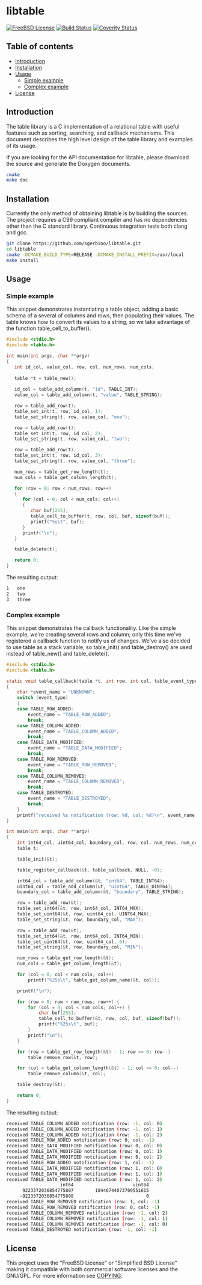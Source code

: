 # libtable

[![FreeBSD License](https://img.shields.io/:license-freebsd-red.svg)](https://github.com/sgerbino/libtable/blob/master/COPYING)
[![Build Status](https://travis-ci.org/sgerbino/libtable.svg)](https://travis-ci.org/sgerbino/libtable)
[![Coverity Status](https://scan.coverity.com/projects/7249/badge.svg)](https://scan.coverity.com/projects/sgerbino-libtable)

## Table of contents

- [Introduction](#introduction)
- [Installation](#installation)
- [Usage](#usage)
	- [Simple example](#simple-example)
	- [Complex example](#complex-example)
- [License](#license)

## Introduction

The table library is a C implementation of a relational table with useful
features such as sorting, searching, and callback mechanisms. This document
describes the high level design of the table library and examples of its
usage.

If you are looking for the API documentation for libtable, please download
the source and generate the Doxygen documents.

```bash
cmake
make doc
```

## Installation

Currently the only method of obtaining libtable is by building the sources.
The project requires a C99 compliant compiler and has no dependencies other
than the C standard library. Continuous integration tests both clang and gcc.

```bash
git clone https://github.com/sgerbino/libtable.git
cd libtable
cmake -DCMAKE_BUILD_TYPE=RELEASE -DCMAKE_INSTALL_PREFIX=/usr/local
make install
```

## Usage


### Simple example

This snippet demonstrates instantiating a table object, adding a basic schema 
of a several of columns and rows, then populating their values. The table knows 
how to convert its values to a string, so we take advantage of the function 
table_cell_to_buffer().

```c
#include <stdio.h>
#include <table.h>

int main(int argc, char **argv)
{
   int id_col, value_col, row, col, num_rows, num_cols;
   
   table *t = table_new();
   
   id_col = table_add_column(t, "id", TABLE_INT);
   value_col = table_add_column(t, "value", TABLE_STRING);

   row = table_add_row(t);
   table_set_int(t, row, id_col, 1);
   table_set_string(t, row, value_col, "one");

   row = table_add_row(t);
   table_set_int(t, row, id_col, 2);
   table_set_string(t, row, value_col, "two");

   row = table_add_row(t);
   table_set_int(t, row, id_col, 3);
   table_set_string(t, row, value_col, "three");

   num_rows = table_get_row_length(t);
   num_cols = table_get_column_length(t);

   for (row = 0; row < num_rows; row++)
   {
      for (col = 0; col < num_cols; col++)
      {
         char buf[255];
         table_cell_to_buffer(t, row, col, buf, sizeof(buf));
         printf("%s\t", buf);
      }
      printf("\n");
   }

   table_delete(t);

   return 0;
}

```

The resulting output:
 
```bash
1	one	
2	two	
3	three	
```

### Complex example

This snippet demonstrates the callback functionality. Like the simple example,
we're creating several rows and column; only this time we've registered a
callback function to notify us of changes. We've also decided to use table as
a stack variable, so table_init() and table_destroy() are used instead of
table_new() and table_delete().

```c
#include <stdio.h>
#include <table.h>

static void table_callback(table *t, int row, int col, table_event_type event_type, void *data)
{
	char *event_name = "UNKNOWN";
	switch (event_type)
	{
	case TABLE_ROW_ADDED:
		event_name = "TABLE_ROW_ADDED";
		break;
	case TABLE_COLUMN_ADDED:
		event_name = "TABLE_COLUMN_ADDED";
		break;
	case TABLE_DATA_MODIFIED:
		event_name = "TABLE_DATA_MODIFIED";
		break;
	case TABLE_ROW_REMOVED:
		event_name = "TABLE_ROW_REMOVED";
		break;
	case TABLE_COLUMN_REMOVED:
		event_name = "TABLE_COLUMN_REMOVED";
		break;
	case TABLE_DESTROYED:
		event_name = "TABLE_DESTROYED";
		break;
	}
	printf("received %s notification (row: %d, col: %d)\n", event_name, row, col);
}

int main(int argc, char **argv)
{
	int int64_col, uint64_col, boundary_col, row, col, num_rows, num_cols;
	table t;

	table_init(&t);

	table_register_callback(&t, table_callback, NULL, ~0);

	int64_col = table_add_column(&t, "int64", TABLE_INT64);
	uint64_col = table_add_column(&t, "uint64", TABLE_UINT64);
	boundary_col = table_add_column(&t, "boundary", TABLE_STRING);

	row = table_add_row(&t);
	table_set_int64(&t, row, int64_col, INT64_MAX);
	table_set_uint64(&t, row, uint64_col, UINT64_MAX);
	table_set_string(&t, row, boundary_col, "MAX");

	row = table_add_row(&t);
	table_set_int64(&t, row, int64_col, INT64_MIN);
	table_set_uint64(&t, row, uint64_col, 0);
	table_set_string(&t, row, boundary_col, "MIN");

	num_rows = table_get_row_length(&t);
	num_cols = table_get_column_length(&t);

	for (col = 0; col < num_cols; col++)
		printf("%25s\t", table_get_column_name(&t, col));

	printf("\n");

	for (row = 0; row < num_rows; row++) {
		for (col = 0; col < num_cols; col++) {
			char buf[255];
			table_cell_to_buffer(&t, row, col, buf, sizeof(buf));
			printf("%25s\t", buf);
		}
		printf("\n");
	}

	for (row = table_get_row_length(&t) - 1; row >= 0; row--)
		table_remove_row(&t, row);

	for (col = table_get_column_length(&t) - 1; col >= 0; col--)
		table_remove_column(&t, col);

	table_destroy(&t);

	return 0;
}
```

The resulting output:

```bash
received TABLE_COLUMN_ADDED notification (row: -1, col: 0)
received TABLE_COLUMN_ADDED notification (row: -1, col: 1)
received TABLE_COLUMN_ADDED notification (row: -1, col: 2)
received TABLE_ROW_ADDED notification (row: 0, col: -1)
received TABLE_DATA_MODIFIED notification (row: 0, col: 0)
received TABLE_DATA_MODIFIED notification (row: 0, col: 1)
received TABLE_DATA_MODIFIED notification (row: 0, col: 2)
received TABLE_ROW_ADDED notification (row: 1, col: -1)
received TABLE_DATA_MODIFIED notification (row: 1, col: 0)
received TABLE_DATA_MODIFIED notification (row: 1, col: 1)
received TABLE_DATA_MODIFIED notification (row: 1, col: 2)
                    int64	                   uint64	                 boundary	
      9223372036854775807	     18446744073709551615	                      MAX	
     -9223372036854775808	                        0	                      MIN	
received TABLE_ROW_REMOVED notification (row: 1, col: -1)
received TABLE_ROW_REMOVED notification (row: 0, col: -1)
received TABLE_COLUMN_REMOVED notification (row: -1, col: 2)
received TABLE_COLUMN_REMOVED notification (row: -1, col: 1)
received TABLE_COLUMN_REMOVED notification (row: -1, col: 0)
received TABLE_DESTROYED notification (row: -1, col: -1)
```

## License

This project uses the "FreeBSD License" or "Simplified BSD License" making it
compatible with both commercial software licenses and the GNU/GPL. For more
information see [COPYING](https://github.com/sgerbino/libtable/blob/master/COPYING).
